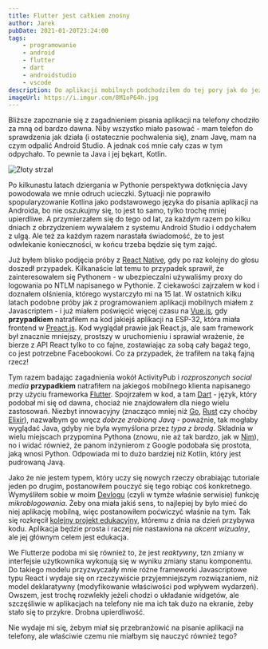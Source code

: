 ```yaml
---
title: Flutter jest całkiem znośny
author: Jarek
pubDate: 2021-01-20T23:24:00
tags:
    - programowanie
    - android
    - flutter
    - dart
    - androidstudio
    - vscode
description: Do aplikacji mobilnych podchodziłem do tej pory jak do jeża, a zniechęcały mnie w jednakowym stopniu i Java, i Kotlin. Flutter w tej dziedzinie wiele zmienił.
imageUrl: https://i.imgur.com/8M1oP64h.jpg
---
```


Bliższe zapoznanie się z zagadnieniem pisania aplikacji na telefony chodziło za mną od bardzo dawna. Niby wszystko miało pasować - mam telefon do sprawdzenia jak działa (i ostatecznie pochwalenia się), znam Javę, mam na czym odpalić Android Studio. A jednak coś mnie cały czas w tym odpychało. To pewnie ta Java i jej bękart, Kotlin.

![Złoty strzał](https://i.imgur.com/8M1oP64h.jpg)

Po kilkunastu latach dziergania w Pythonie perspektywa dotknięcia Javy powodowała we mnie odruch ucieczki. Sytuacji nie poprawiło spopularyzowanie Kotlina jako podstawowego języka do pisania aplikacji na Androida, bo nie oszukujmy się, to jest to samo, tylko trochę mniej upierdliwe. A przymierzałem się do tego od lat, za każdym razem po kilku dniach z obrzydzeniem wywalałem z systemu Android Studio i oddychałem z ulgą. Ale też za każdym razem narastała świadomość, że to jest odwlekanie konieczności, w końcu trzeba będzie się tym zająć.

Już byłem blisko podjęcia próby z [React Native](https://reactnative.dev/), gdy po raz kolejny do głosu doszedł przypadek. Kilkanaście lat temu to przypadek sprawił, że zainteresowałem się Pythonem - w ubezpieczalni używaliśmy proxy do logowania po NTLM napisanego w Pythonie. Z ciekawości zajrzałem w kod i doznałem olśnienia, którego wystarczyło mi na 15 lat. W ostatnich kilku latach podobne próby jak z programowaniem aplikacji mobilnych miałem z Javascriptem - i już miałem poświęcić więcej czasu na [Vue.js](https://vuejs.org/), gdy **przypadkiem** natrafiłem na kod jakiejś aplikacji na ESP-32, która miała frontend w [Preact.js](https://preactjs.com/). Kod wyglądał prawie jak React.js, ale sam framework był znacznie mniejszy, prostszy w uruchomieniu i sprawiał wrażenie, że bierze z API React tylko to co fajne, zostawiając za sobą cały bagaż tego, co jest potrzebne Facebookowi. Co za przypadek, że trafiłem na taką fajną rzecz!

Tym razem badając zagadnienia wokół ActivityPub i _rozproszonych social media_ **przypadkiem** natrafiłem na jakiegoś mobilnego klienta napisanego przy użyciu frameworka [Flutter](https://flutter.dev/). Spojrzałem w kod, a tam [Dart](https://dart.dev/) - język, który podobał mi się od dawna, chociaż nie znajdowałem dla niego wielu zastosowań. Niezbyt innowacyjny (znacząco mniej niż [Go](https://golang.org/), [Rust](https://www.rust-lang.org/) czy choćby [Elixir](https://elixir-lang.org/)), nazwałbym go wręcz _dobrze zrobioną Javą_ - poważnie, tak mogłaby wyglądać Java, gdyby nie była wymyślona przez _typa z brodą_. Składnia w wielu miejscach przypomina Pythona (znowu, nie aż tak bardzo, jak w [Nim](https://nim-lang.org/)), no i widać również, że panom inżynierom z Google podobała się prostota, jaką wnosi Python. Odpowiada mi to dużo bardziej niż Kotlin, który jest pudrowaną Javą.

Jako że nie jestem typem, który uczy się nowych rzeczy obrabiając tutoriale jeden po drugim, postanowiłem pouczyć się tego robiąc coś konkretnego. Wymyśliłem sobie w moim [Devlogu](https://github.com/zgoda/devlog) (czyli w tymże właśnie serwisie) funkcję _mikroblogowania_. Żeby ona miała jakiś sens, to najlepiej by było mieć do niej aplikację mobilną, więc postanowiłem poćwiczyć właśnie na tym. Tak się rozkręcił [kolejny projekt edukacyjny](https://github.com/zgoda/devlog-microblog-client), któremu z dnia na dzień przybywa kodu. Aplikacja będzie prosta i raczej nie nastawiona na _akcent wizualny_, ale jej głównym celem jest edukacja.

We Flutterze podoba mi się również to, że jest _reaktywny_, tzn zmiany w interfejsie użytkownika wykonują się w wyniku zmiany stanu komponentu. Do takiego modelu przyzwyczaiły mnie różne frameworki Javascriptowe typu React i wydaje się on rzeczywiście przyjemniejszym rozwiązaniem, niż model deklaratywny (modyfikowanie właściwości pod wpływem wydarzeń). Owszem, jest trochę rozwlekły jeżeli chodzi o układanie widgetów, ale szczęśliwie w aplikacjach na telefony nie ma ich tak dużo na ekranie, żeby stało się to przykre. Drobna upierdliwość.

Nie wydaje mi się, żebym miał się przebranżowić na pisanie aplikacji na telefony, ale właściwie czemu nie miałbym się nauczyć również tego?
